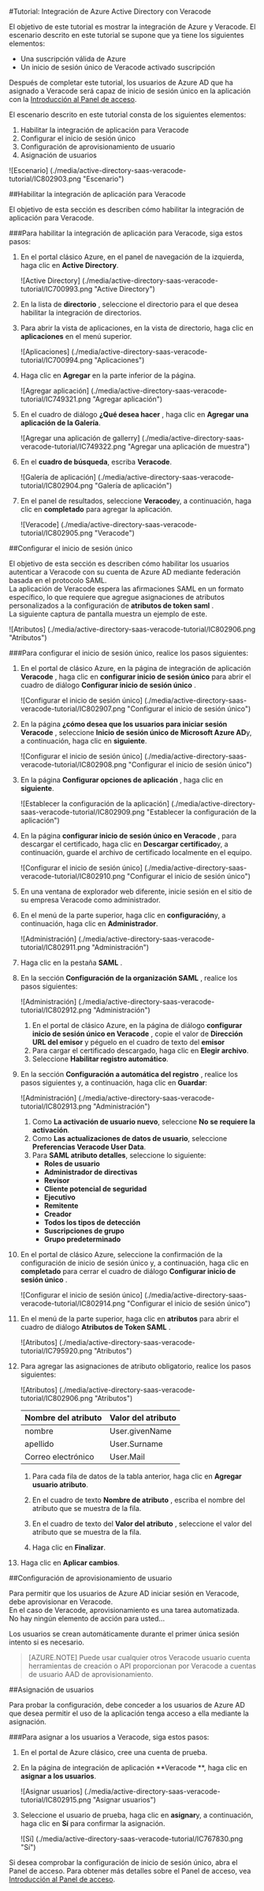 <properties 
    pageTitle="Tutorial: Integración de Azure Active Directory con Veracode | Microsoft Azure" 
    description="Aprenda a usar Veracode con Azure Active Directory para habilitar el inicio de sesión único, aprovisionamiento automatizado y mucho más." 
    services="active-directory" 
    authors="jeevansd"  
    documentationCenter="na" 
    manager="femila"/>
<tags 
    ms.service="active-directory" 
    ms.devlang="na" 
    ms.topic="article" 
    ms.tgt_pltfrm="na" 
    ms.workload="identity" 
    ms.date="09/11/2016" 
    ms.author="jeedes" />

#<a name="tutorial-azure-active-directory-integration-with-veracode"></a>Tutorial: Integración de Azure Active Directory con Veracode
  
El objetivo de este tutorial es mostrar la integración de Azure y Veracode. El escenario descrito en este tutorial se supone que ya tiene los siguientes elementos:

-   Una suscripción válida de Azure
-   Un inicio de sesión único de Veracode activado suscripción
  
Después de completar este tutorial, los usuarios de Azure AD que ha asignado a Veracode será capaz de inicio de sesión único en la aplicación con la [Introducción al Panel de acceso](active-directory-saas-access-panel-introduction.md).
  
El escenario descrito en este tutorial consta de los siguientes elementos:

1.  Habilitar la integración de aplicación para Veracode
2.  Configurar el inicio de sesión único
3.  Configuración de aprovisionamiento de usuario
4.  Asignación de usuarios

![Escenario] (./media/active-directory-saas-veracode-tutorial/IC802903.png "Escenario")

##<a name="enabling-the-application-integration-for-veracode"></a>Habilitar la integración de aplicación para Veracode
  
El objetivo de esta sección es describen cómo habilitar la integración de aplicación para Veracode.

###<a name="to-enable-the-application-integration-for-veracode-perform-the-following-steps"></a>Para habilitar la integración de aplicación para Veracode, siga estos pasos:

1.  En el portal clásico Azure, en el panel de navegación de la izquierda, haga clic en **Active Directory**.

    ![Active Directory] (./media/active-directory-saas-veracode-tutorial/IC700993.png "Active Directory")

2.  En la lista de **directorio** , seleccione el directorio para el que desea habilitar la integración de directorios.

3.  Para abrir la vista de aplicaciones, en la vista de directorio, haga clic en **aplicaciones** en el menú superior.

    ![Aplicaciones] (./media/active-directory-saas-veracode-tutorial/IC700994.png "Aplicaciones")

4.  Haga clic en **Agregar** en la parte inferior de la página.

    ![Agregar aplicación] (./media/active-directory-saas-veracode-tutorial/IC749321.png "Agregar aplicación")

5.  En el cuadro de diálogo **¿Qué desea hacer** , haga clic en **Agregar una aplicación de la Galería**.

    ![Agregar una aplicación de gallerry] (./media/active-directory-saas-veracode-tutorial/IC749322.png "Agregar una aplicación de muestra")

6.  En el **cuadro de búsqueda**, escriba **Veracode**.

    ![Galería de aplicación] (./media/active-directory-saas-veracode-tutorial/IC802904.png "Galería de aplicación")

7.  En el panel de resultados, seleccione **Veracode**y, a continuación, haga clic en **completado** para agregar la aplicación.

    ![Veracode] (./media/active-directory-saas-veracode-tutorial/IC802905.png "Veracode")

##<a name="configuring-single-sign-on"></a>Configurar el inicio de sesión único
  
El objetivo de esta sección es describen cómo habilitar los usuarios autenticar a Veracode con su cuenta de Azure AD mediante federación basada en el protocolo SAML.  
La aplicación de Veracode espera las afirmaciones SAML en un formato específico, lo que requiere que agregue asignaciones de atributos personalizados a la configuración de **atributos de token saml** .  
La siguiente captura de pantalla muestra un ejemplo de este.

![Atributos] (./media/active-directory-saas-veracode-tutorial/IC802906.png "Atributos")

###<a name="to-configure-single-sign-on-perform-the-following-steps"></a>Para configurar el inicio de sesión único, realice los pasos siguientes:

1.  En el portal de clásico Azure, en la página de integración de aplicación **Veracode** , haga clic en **configurar inicio de sesión único** para abrir el cuadro de diálogo **Configurar inicio de sesión único** .

    ![Configurar el inicio de sesión único] (./media/active-directory-saas-veracode-tutorial/IC802907.png "Configurar el inicio de sesión único")

2.  En la página **¿cómo desea que los usuarios para iniciar sesión Veracode** , seleccione **Inicio de sesión único de Microsoft Azure AD**y, a continuación, haga clic en **siguiente**.

    ![Configurar el inicio de sesión único] (./media/active-directory-saas-veracode-tutorial/IC802908.png "Configurar el inicio de sesión único")

3.  En la página **Configurar opciones de aplicación** , haga clic en **siguiente**.

    ![Establecer la configuración de la aplicación] (./media/active-directory-saas-veracode-tutorial/IC802909.png "Establecer la configuración de la aplicación")

4.  En la página **configurar inicio de sesión único en Veracode** , para descargar el certificado, haga clic en **Descargar certificado**y, a continuación, guarde el archivo de certificado localmente en el equipo.

    ![Configurar el inicio de sesión único] (./media/active-directory-saas-veracode-tutorial/IC802910.png "Configurar el inicio de sesión único")

5.  En una ventana de explorador web diferente, inicie sesión en el sitio de su empresa Veracode como administrador.

6.  En el menú de la parte superior, haga clic en **configuración**y, a continuación, haga clic en **Administrador**.

    ![Administración] (./media/active-directory-saas-veracode-tutorial/IC802911.png "Administración")

7.  Haga clic en la pestaña **SAML** .

8.  En la sección **Configuración de la organización SAML** , realice los pasos siguientes:

    ![Administración] (./media/active-directory-saas-veracode-tutorial/IC802912.png "Administración")

    1.  En el portal de clásico Azure, en la página de diálogo **configurar inicio de sesión único en Veracode** , copie el valor de **Dirección URL del emisor** y péguelo en el cuadro de texto del **emisor**
    2.  Para cargar el certificado descargado, haga clic en **Elegir archivo**.
    3.  Seleccione **Habilitar registro automático**.

9.  En la sección **Configuración a automática del registro** , realice los pasos siguientes y, a continuación, haga clic en **Guardar**:

    ![Administración] (./media/active-directory-saas-veracode-tutorial/IC802913.png "Administración")

    1.  Como **La activación de usuario nuevo**, seleccione **No se requiere la activación**.
    2.  Como **Las actualizaciones de datos de usuario**, seleccione **Preferencias Veracode User Data**.
    3.  Para **SAML atributo detalles**, seleccione lo siguiente:
        -   **Roles de usuario**
        -   **Administrador de directivas**
        -   **Revisor**
        -   **Cliente potencial de seguridad**
        -   **Ejecutivo**
        -   **Remitente**
        -   **Creador**
        -   **Todos los tipos de detección**
        -   **Suscripciones de grupo**
        -   **Grupo predeterminado**

10. En el portal de clásico Azure, seleccione la confirmación de la configuración de inicio de sesión único y, a continuación, haga clic en **completado** para cerrar el cuadro de diálogo **Configurar inicio de sesión único** .

    ![Configurar el inicio de sesión único] (./media/active-directory-saas-veracode-tutorial/IC802914.png "Configurar el inicio de sesión único")

11. En el menú de la parte superior, haga clic en **atributos** para abrir el cuadro de diálogo **Atributos de Token SAML** .

    ![Atributos] (./media/active-directory-saas-veracode-tutorial/IC795920.png "Atributos")

12. Para agregar las asignaciones de atributo obligatorio, realice los pasos siguientes:

    ![Atributos] (./media/active-directory-saas-veracode-tutorial/IC802906.png "Atributos")

  	| Nombre del atributo | Valor del atributo |
  	|:---------------|:----------------|
  	| nombre      | User.givenName  |
  	| apellido       | User.Surname    |
  	| Correo electrónico          | User.Mail       |

    1.  Para cada fila de datos de la tabla anterior, haga clic en **Agregar usuario atributo**.
    
    2.  En el cuadro de texto **Nombre de atributo** , escriba el nombre del atributo que se muestra de la fila.

    3.  En el cuadro de texto del **Valor del atributo** , seleccione el valor del atributo que se muestra de la fila.

    4.  Haga clic en **Finalizar**.

13. Haga clic en **Aplicar cambios**.

##<a name="configuring-user-provisioning"></a>Configuración de aprovisionamiento de usuario
  
Para permitir que los usuarios de Azure AD iniciar sesión en Veracode, debe aprovisionar en Veracode.  
En el caso de Veracode, aprovisionamiento es una tarea automatizada.  
No hay ningún elemento de acción para usted...
  
Los usuarios se crean automáticamente durante el primer única sesión intento si es necesario.

>[AZURE.NOTE] Puede usar cualquier otros Veracode usuario cuenta herramientas de creación o API proporcionan por Veracode a cuentas de usuario AAD de aprovisionamiento.

##<a name="assigning-users"></a>Asignación de usuarios
  
Para probar la configuración, debe conceder a los usuarios de Azure AD que desea permitir el uso de la aplicación tenga acceso a ella mediante la asignación.

###<a name="to-assign-users-to-veracode-perform-the-following-steps"></a>Para asignar a los usuarios a Veracode, siga estos pasos:

1.  En el portal de Azure clásico, cree una cuenta de prueba.

2.  En la página de integración de aplicación **Veracode **, haga clic en **asignar a los usuarios**.

    ![Asignar usuarios] (./media/active-directory-saas-veracode-tutorial/IC802915.png "Asignar usuarios")

3.  Seleccione el usuario de prueba, haga clic en **asignar**y, a continuación, haga clic en **Sí** para confirmar la asignación.

    ![Sí] (./media/active-directory-saas-veracode-tutorial/IC767830.png "Sí")
  
Si desea comprobar la configuración de inicio de sesión único, abra el Panel de acceso. Para obtener más detalles sobre el Panel de acceso, vea [Introducción al Panel de acceso](active-directory-saas-access-panel-introduction.md).